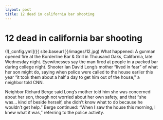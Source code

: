 ```yaml
---
layout: post
title: 12 dead in california bar shooting
---
```

<h1> 12 dead in california bar shooting</h1>

(![_config.yml]({{ site.baseurl }}/images/12.jpg)
What happened: A gunman opened fire at the Borderline Bar & Grill in Thousand Oaks, California, late Wednesday night.
Eyewitnesses say the man fired at people in a packed bar during college night.
Shooter Ian David Long’s mother “lived in fear” of what her son might do, 
saying when police were called to the house earlier this year “it took them about a half a day to get him out of the house," a
neighbor told CNN.

Neighbor Richard Berge said Long’s mother told him she was concerned about her son, though not worried about her own safety,
and that “she was… kind of beside herself, she didn’t know what to do because he wouldn’t get help.” 
Berge continued: “When I saw the house this morning, I knew what it was,” referring to the police activity.
